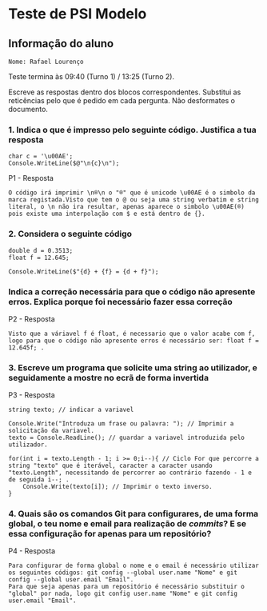 # Teste de PSI Modelo

## Informação do aluno

    Nome: Rafael Lourenço

Teste termina às 09:40 (Turno 1) / 13:25 (Turno 2).

Escreve as respostas dentro dos blocos correspondentes.
Substitui as reticências pelo que é pedido em cada pergunta.
Não desformates o documento.

### 1. Indica o que é impresso pelo seguinte código. Justifica a tua resposta

    char c = '\u00AE';
    Console.WriteLine($@"\n{c}\n");

P1 - Resposta

    O código irá imprimir \n®\n o "®" que é unicode \u00AE é o simbolo da marca registada.Visto que tem o @ ou seja uma string verbatim e string literal, o \n não ira resultar, apenas aparece o simbolo \u00AE(®) pois existe uma interpolação com $ e está dentro de {}.

### 2. Considera o seguinte código

    double d = 0.3513;
    float f = 12.645;

    Console.WriteLine($"{d} + {f} = {d + f}");

### Indica a correção necessária para que o código não apresente erros. Explica porque foi necessário fazer essa correção

P2 - Resposta

    Visto que a váriavel f é float, é necessario que o valor acabe com f, logo para que o código não apresente erros é necessário ser: float f = 12.645f; .

### 3. Escreve um programa que solicite uma string ao utilizador, e seguidamente a mostre no ecrã de forma invertida

P3 - Resposta

    string texto; // indicar a variavel

    Console.Write("Introduza um frase ou palavra: "); // Imprimir a solicitação da variavel.
    texto = Console.ReadLine(); // guardar a variavel introduzida pelo utilizador.

    for(int i = texto.Length - 1; i >= 0;i--){ // Ciclo For que percorre a string "texto" que é iterável, caracter a caracter usando "texto.Length", necessitando de percorrer ao contrário fazendo - 1 e de seguida i--; .
        Console.Write(texto[i]); // Imprimir o texto inverso.
    }
    

### 4. Quais são os comandos Git para configurares, de uma forma global, o teu **nome** e **email** para realização de *commits*? E se essa configuração for apenas para um repositório?

P4 - Resposta

    Para configurar de forma global o nome e o email é necessário utilizar os seguintes códigos: git config --global user.name "Nome" e git config --global user.email "Email".
    Para que seja apenas para um repositório é necessário substituir o "global" por nada, logo git config user.name "Nome" e git config user.email "Email".
